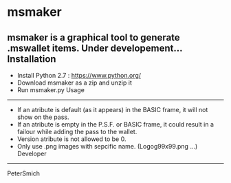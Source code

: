 # msmaker
msmaker is a graphical tool to generate .mswallet items.
Under developement...
Installation
------------
- Install Python 2.7 : https://www.python.org/
- Download msmaker as a zip and unzip it
- Run msmaker.py
Usage
-----
- If an atribute is default (as it appears) in the BASIC frame, it will not show on the pass.
- If an atribute is empty in the P.S.F. or BASIC frame, it could result in a failour while adding the pass to the wallet.
- Version atribute is not allowed to be 0.
- Only use .png images with sepcific name. (Logog99x99.png ...)
Developer
--------
PeterSmich

